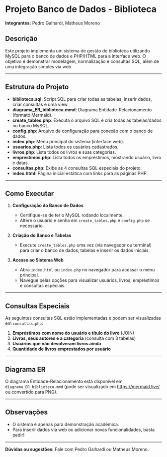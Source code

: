 # Projeto Banco de Dados - Biblioteca

**Integrantes:** Pedro Galhardi, Matheus Moreno

## Descrição

Este projeto implementa um sistema de gestão de biblioteca utilizando MySQL para o banco de dados e PHP/HTML para a interface web. O objetivo é demonstrar modelagem, normalização e consultas SQL, além de uma integração simples via web.

---

## Estrutura do Projeto

- **biblioteca.sql**: Script SQL para criar todas as tabelas, inserir dados, criar consultas e uma view.
- **diagrama_ER_biblioteca.mmd**: Diagrama Entidade-Relacionamento (formato Mermaid).
- **create_tables.php**: Executa o arquivo SQL e cria todas as tabelas/dados no banco MySQL.
- **config.php**: Arquivo de configuração para conexão com o banco de dados.
- **index.php**: Menu principal do sistema (interface web).
- **usuarios.php**: Lista todos os usuários cadastrados.
- **livros.php**: Lista todos os livros e suas categorias.
- **emprestimos.php**: Lista todos os empréstimos, mostrando usuário, livro e datas.
- **consultas.php**: Exibe as 4 consultas SQL especiais do projeto.
- **index.html**: Página inicial estática com links para as páginas PHP.

---

## Como Executar

1. **Configuração do Banco de Dados**
   - Certifique-se de ter o MySQL rodando localmente.
   - Altere o usuário e senha em `create_tables.php` e `config.php` se necessário.

2. **Criação do Banco e Tabelas**
   - Execute `create_tables.php` uma vez (via navegador ou terminal) para criar o banco de dados, tabelas e inserir os dados iniciais.

3. **Acesso ao Sistema Web**
   - Abra `index.html` ou `index.php` no navegador para acessar o menu principal.
   - Navegue pelas opções para visualizar usuários, livros, empréstimos e consultas especiais.

---

## Consultas Especiais

As seguintes consultas SQL estão implementadas e podem ser visualizadas em `consultas.php`:
1. **Empréstimos com nome do usuário e título do livro** (JOIN)
2. **Livros, seus autores e a categoria** (consulta com 3 tabelas)
3. **Usuários que não devolveram livros ainda**
4. **Quantidade de livros emprestados por usuário**

---

## Diagrama ER
O diagrama Entidade-Relacionamento está disponível em `diagrama_ER_biblioteca.mmd` (pode ser visualizado em https://mermaid.live/ ou convertido para PNG).

---

## Observações
- O sistema é apenas para demonstração acadêmica.
- Para inserir dados via web ou adicionar novas funcionalidades, basta pedir!

---

**Dúvidas ou sugestões:** Fale com Pedro Galhardi ou Matheus Moreno. 